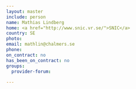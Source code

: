 ```yaml
---
layout: master
include: person
name: Mathias Lindberg
home: <a href="http://www.snic.vr.se/">SNIC</a>
country: SE
photo:
email: mathlin@chalmers.se
phone:
on_contract: no
has_been_on_contract: no
groups:
  provider-forum:
  
---
```

